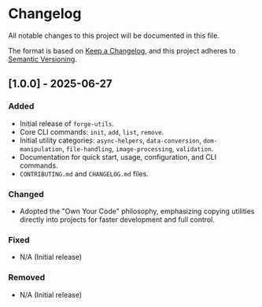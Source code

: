 # Changelog

All notable changes to this project will be documented in this file.

The format is based on [Keep a Changelog](https://keepachangelog.com/en/1.0.0/),
and this project adheres to [Semantic Versioning](https://semver.org/spec/v2.0.0.html).

## [1.0.0] - 2025-06-27

### Added

- Initial release of `forge-utils`.
- Core CLI commands: `init`, `add`, `list`, `remove`.
- Initial utility categories: `async-helpers`, `data-conversion`, `dom-manipulation`, `file-handling`, `image-processing`, `validation`.
- Documentation for quick start, usage, configuration, and CLI commands.
- `CONTRIBUTING.md` and `CHANGELOG.md` files.

### Changed

- Adopted the "Own Your Code" philosophy, emphasizing copying utilities directly into projects for faster development and full control.

### Fixed

- N/A (Initial release)

### Removed

- N/A (Initial release)
